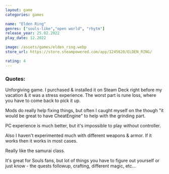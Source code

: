 ```yaml
---
layout: game
categories: games

name: "Elden Ring"
genres: ["souls-like","open world", "rhytm"]
release_year: 25.02.2022
play_date: 12.2022

image: /assets/games/elden_ring.webp
store_url: https://store.steampowered.com/app/1245620/ELDEN_RING/

rating: 4
---
```


### Quotes:

Unforgiving game. I purchased & installed it on Steam Deck right before my vacation & it was a stress experience. The worst part is rune loss, where you have to come back to pick it up. 

Mods do really help fixing things, but often I caught myself on the though "it would be great to have CheatEngine" to help with the grinding part.

PC experience is much better, but it's impossible to play without controller.

Also I haven't experimented much with different weapons & armor. If it works then it works in most cases.

Really like the samurai class.

It's great for Souls fans, but lot of things you have to figure out yourself or just know - the quests followup, crafting, different magic, etc...